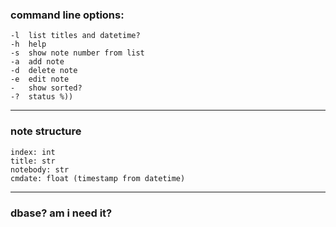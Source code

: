 ### command line options:
    -l  list titles and datetime?
    -h  help
    -s  show note number from list
    -a  add note
    -d  delete note
    -e  edit note
    -   show sorted?
    -?  status %))
___
### note structure
    index: int
    title: str
    notebody: str
    cmdate: float (timestamp from datetime)
___
### dbase? am i need it?

